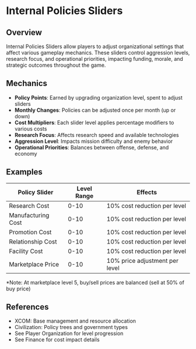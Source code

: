 # Internal Policies Sliders

## Overview
Internal Policies Sliders allow players to adjust organizational settings that affect various gameplay mechanics. These sliders control aggression levels, research focus, and operational priorities, impacting funding, morale, and strategic outcomes throughout the game.

## Mechanics
- **Policy Points**: Earned by upgrading organization level, spent to adjust sliders
- **Monthly Changes**: Policies can be adjusted once per month (up or down)
- **Cost Multipliers**: Each slider level applies percentage modifiers to various costs
- **Research Focus**: Affects research speed and available technologies
- **Aggression Level**: Impacts mission difficulty and enemy behavior
- **Operational Priorities**: Balances between offense, defense, and economy

## Examples
| Policy Slider | Level Range | Effects |
|---------------|-------------|---------|
| Research Cost | 0-10 | 10% cost reduction per level |
| Manufacturing Cost | 0-10 | 10% cost reduction per level |
| Promotion Cost | 0-10 | 10% cost reduction per level |
| Relationship Cost | 0-10 | 10% cost reduction per level |
| Facility Cost | 0-10 | 10% cost reduction per level |
| Marketplace Price | 0-10 | 10% price adjustment per level |

*Note: At marketplace level 5, buy/sell prices are balanced (sell at 50% of buy price)

## References
- XCOM: Base management and resource allocation
- Civilization: Policy trees and government types
- See Player Organization for level progression
- See Finance for cost impact details